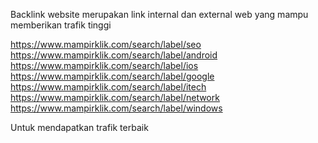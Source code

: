 Backlink website merupakan link internal dan external web yang mampu memberikan trafik tinggi

https://www.mampirklik.com/search/label/seo
https://www.mampirklik.com/search/label/android
https://www.mampirklik.com/search/label/ios
https://www.mampirklik.com/search/label/google
https://www.mampirklik.com/search/label/itech
https://www.mampirklik.com/search/label/network
https://www.mampirklik.com/search/label/windows

Untuk mendapatkan trafik terbaik
